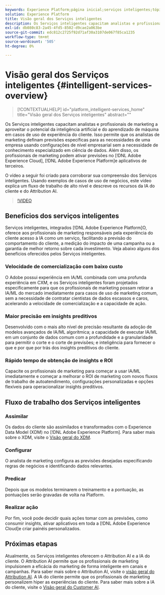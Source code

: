 ```yaml
---
keywords: Experience Platform;página inicial;serviços inteligentes;tópicos populares;serviço inteligente;serviço inteligente
solution: Experience Platform
title: Visão geral dos Serviços inteligentes
description: Os Serviços inteligentes capacitam analistas e profissionais de marketing a aproveitar o potencial da inteligência artificial e do aprendizado de máquina em casos de uso de experiência do cliente. Isso permite que os analistas de marketing definam previsões específicas para as necessidades de uma empresa usando configurações de nível empresarial sem a necessidade de conhecimento especializado em ciência de dados. Além disso, os profissionais de marketing podem ativar previsões no Adobe Experience Cloud, Adobe Experience Platform e aplicativos de terceiros.
exl-id: db080c83-2a45-4fd5-8502-d9cae2a063be
source-git-commit: edc812c2725f92d71af30a3107de067f85ca1235
workflow-type: tm+mt
source-wordcount: '505'
ht-degree: 0%

---
```


# Visão geral dos Serviços inteligentes {#intelligent-services-overview}

>[!CONTEXTUALHELP]
>id="platform_intelligent-services_home"
>title="Visão geral dos Serviços inteligentes"
>abstract=""

Os Serviços inteligentes capacitam analistas e profissionais de marketing a aproveitar o potencial da inteligência artificial e do aprendizado de máquina em casos de uso de experiência do cliente. Isso permite que os analistas de marketing definam previsões específicas para as necessidades de uma empresa usando configurações de nível empresarial sem a necessidade de conhecimento especializado em ciência de dados. Além disso, os profissionais de marketing podem ativar previsões no [!DNL Adobe Experience Cloud], [!DNL Adobe Experience Platform]e aplicativos de terceiros.

O vídeo a seguir foi criado para corroborar sua compreensão dos Serviços inteligentes. Usando exemplos de casos de uso de negócios, este vídeo explica um fluxo de trabalho de alto nível e descreve os recursos da IA do cliente e do Attribution AI.

>[!VIDEO](https://video.tv.adobe.com/v/32654?learn=on&quality=12)

## Benefícios dos serviços inteligentes

Serviços inteligentes, integrados [!DNL Adobe Experience Platform]O, oferece aos profissionais de marketing responsáveis pela experiência do cliente acesso à IA como um serviço, facilitando a previsão do comportamento do cliente, a medição do impacto de uma campanha ou a garantia de melhor retorno sobre cada investimento. Veja abaixo alguns dos benefícios oferecidos pelos Serviços inteligentes.

### Velocidade de comercialização com baixo custo

O Adobe possui experiência em IA/ML combinada com uma profunda experiência em CXM, e os Serviços inteligentes foram projetados especificamente para que os profissionais de marketing possam retirar a IA/ML do mercado imediatamente para casos de uso de marketing comum, sem a necessidade de contratar cientistas de dados escassos e caros, acelerando a velocidade de comercialização e a capacidade de ação.

### Maior precisão em insights preditivos

Desenvolvido com o mais alto nível de precisão resultante da adoção de modelos avançados de IA/ML algorítmica; a capacidade de executar IA/ML em um conjunto de dados comum com a profundidade e a granularidade para permitir o corte e o corte de previsões; e inteligência para fornecer o que e por que por trás dos insights preditivos do cliente.

### Rápido tempo de obtenção de insights e ROI

Capacite os profissionais de marketing para começar a usar IA/ML imediatamente e começar a melhorar o ROI de marketing com novos fluxos de trabalho de autoatendimento, configurações personalizadas e opções flexíveis para operacionalizar insights preditivos.

## Fluxo de trabalho dos Serviços inteligentes

### Assimilar

Os dados do cliente são assimilados e transformados com o Experience Data Model (XDM) no [!DNL Adobe Experience Platform]. Para saber mais sobre o XDM, visite o [Visão geral do XDM](../xdm/home.md).

### Configurar 

O analista de marketing configura as previsões desejadas especificando regras de negócios e identificando dados relevantes.

### Predicar

Depois que os modelos terminarem o treinamento e a pontuação, as pontuações serão gravadas de volta na Platform.

### Realizar ação

Por fim, você pode decidir quais ações tomar com as previsões, como consumir insights, ativar aplicativos em toda a [!DNL Adobe Experience Cloud]e criar painéis personalizados.

## Próximas etapas

Atualmente, os Serviços inteligentes oferecem o Attribution AI e a IA do cliente. O Attribution AI permite que os profissionais de marketing impulsionem a eficácia do marketing de forma inteligente em canais e campanhas. Para saber mais sobre o Attribution AI, visite o [visão geral do Attribution AI](./attribution-ai/overview.md). A IA do cliente permite que os profissionais de marketing personalizem hiper as experiências do cliente. Para saber mais sobre a IA do cliente, visite o [Visão geral do Customer AI](./customer-ai/overview.md).
